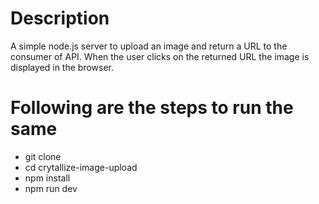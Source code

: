 # Description

A simple node.js server to upload an image and return a URL to the consumer of API. When the user clicks on the returned URL the image is displayed in the browser.

# Following are the steps to run the same

- git clone <repo>
- cd crytallize-image-upload
- npm install
- npm run dev
